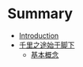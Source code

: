# Summary

* [Introduction](README.md)
* [千里之途始于脚下](qian-li-zhi-tu-shi-yu-jiao-xia.md)
  * [基本概念](qian-li-zhi-tu-shi-yu-jiao-xia/ji-ben-gai-nian.md)

